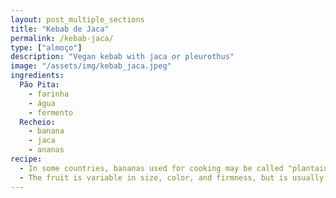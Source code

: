 ```yaml
---
layout: post_multiple_sections
title: "Kebab de Jaca"
permalink: /kebab-jaca/
type: ["almoço"]
description: "Vegan kebab with jaca or pleurothus"
image: "/assets/img/kebab_jaca.jpeg"
ingredients: 
  Pão Pita:
    - farinha
    - água
    - fermento
  Recheio:
    - banana
    - jaca
    - ananas
recipe:
  - In some countries, bananas used for cooking may be called "plantains", distinguishing them from dessert bananas. 
  - The fruit is variable in size, color, and firmness, but is usually elongated and curved, with soft flesh rich in starch covered with a rind, which may be green, yellow, red, purple, or brown when ripe.
---
```

